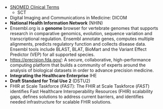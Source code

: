 - [SNOMED Clinical Terms](https://confluence.ihtsdotools.org/display/DOCGLOSS/SNOMED+Clinical+Terms)
	- SCT
- Digital Imaging and Communications in Medicine: DICOM
- **National Health Information Network** (NHIN)
- Ensembl.org is a **genome** browser for vertebrate genomes that supports research in comparative genomics, evolution, sequence variation and transcriptional regulation. Ensembl annotate genes, computes multiple alignments, predicts regulatory function and collects disease data. Ensembl tools include BLAST, BLAT, BioMart and the Variant Effect Predictor (VEP) for all supported species.
- https://precision.fda.gov/: A secure, collaborative, high-performance computing platform that builds a community of experts around the analysis of biological datasets in order to advance precision medicine.
- **Integrating the Healthcare Enterprise** IHE
- **Draft Standard for Trial Use 2** (DSTU2)
- FHIR at Scale Taskforce (*FAST*): The FHIR at Scale Taskforce (*FAST*) identifies Fast Healthcare Interoperability Resources (FHIR) scalability gaps, defines solutions to address current barriers, and identifies needed infrastructure for scalable FHIR solutions.